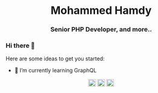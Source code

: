 <h1 align="center">Mohammed Hamdy</h1>
<h3 align="center">Senior PHP Developer, and more..</h3>

### Hi there 👋

Here are some ideas to get you started:
- 🌱 I’m currently learning GraphQL

<p align="center">
<a href="https://www.linkedin.com/in/mo7amad7amdy" target="blank"><img align="center" src="https://cdn.jsdelivr.net/npm/simple-icons@3.0.1/icons/linkedin.svg" alt="mo7amad7amdy" height="20" width="20" /></a>
<a href="https://fb.com/mo7amad7amdy" target="blank"><img align="center" src="https://cdn.jsdelivr.net/npm/simple-icons@3.0.1/icons/facebook.svg" alt="mo7amad7amdy" height="20" width="20" /></a>
<a href="https://www.instagram.com/mo7amad_7amdy" target="blank"><img align="center" src="https://cdn.jsdelivr.net/npm/simple-icons@3.0.1/icons/instagram.svg" alt="mo7amad_7amdy" height="20" width="20" /></a>
</p>
<!--
**Mo7amad7amdy/Mo7amad7amdy** is a ✨ _special_ ✨ repository because its `README.md` (this file) appears on your GitHub profile.

Here are some ideas to get you started:

- 🔭 I’m currently working on ...
- 🌱 I’m currently learning GraphQL
- 👯 I’m looking to collaborate on ...
- 🤔 I’m looking for help with ...
- 💬 Ask me about ...
- 📫 How to reach me: ...
- 😄 Pronouns: ...
- ⚡ Fun fact: ...
-->
